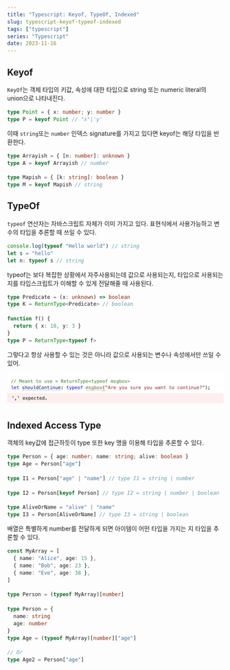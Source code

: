 ```yaml
---
title: "Typescript: Keyof, TypeOf, Indexed"
slug: typescript-keyof-typeof-indexed
tags: ["typescript"]
series: "Typescript"
date: 2023-11-16
---
```


## Keyof

`KeyOf`는 객체 타입의 키값, 속성에 대한 타입으로 string 또는 numeric literal의 union으로 나타내진다.

```typescript
type Point = { x: number; y: number }
type P = keyof Point // "x"|'y'
```

이때 `string`또는 `number` 인덱스 signature를 가지고 있다면 keyof는 해당 타입을 반환한다.

```typescript
type Arrayish = { [n: number]: unknown }
type A = keyof Arrayish // number

type Mapish = { [k: string]: boolean }
type M = keyof Mapish // string
```

## TypeOf

`typeof` 연산자는 자바스크립트 자체가 이미 가지고 있다. 표현식에서 사용가능하고 변수의 타입을 추론할 때 쓰일 수 있다.

```typescript
console.log(typeof "Hello world") // string
let s = "hello"
let n: typeof s // string
```

typeof는 보다 복잡한 상황에서 자주사용되는데 값으로 사용되는지, 타입으로 사용되는지를 타입스크립트가 이해할 수 있게 전달해줄 때 사용된다.

```typescript
type Predicate = (x: unknown) => boolean
type K = ReturnType<Predicate> // boolean

function f() {
  return { x: 10, y: 3 }
}
type P = ReturnType<typeof f>
```

그렇다고 항상 사용할 수 있는 것은 아니라 값으로 사용되는 변수나 속성에서만 쓰일 수 있어.

![typeof](typeof.png)

## Indexed Access Type

객체의 key값에 접근하듯이 type 또한 key 명을 이용해 타입을 추론할 수 있다.

```typescript
type Person = { age: number; name: string; alive: boolean }
type Age = Person["age"]

type I1 = Person["age" | "name"] // type I1 = string | number

type I2 = Person[keyof Person] // type I2 = string | number | boolean

type AliveOrName = "alive" | "name"
type I3 = Person[AliveOrName] // type I3 = string | boolean
```

배열은 특별하게 number를 전달하게 되면 아이템이 어떤 타입을 가지는 지 타입을 추론할 수 있다.

```typescript
const MyArray = [
  { name: "Alice", age: 15 },
  { name: "Bob", age: 23 },
  { name: "Eve", age: 38 },
]

type Person = (typeof MyArray)[number]

type Person = {
  name: string
  age: number
}
type Age = (typeof MyArray)[number]["age"]

// Or
type Age2 = Person["age"]
```
